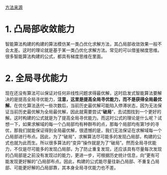 [方法来源](https://www.zhihu.com/question/557649417/answer/2822973179?utm_campaign=shareopn&utm_medium=social&utm_oi=746421226271956992&utm_psn=1608754936560414720&utm_source=wechat_session)
# 1. 凸局部收敛能力
智能算法构建的构建的算法模仿某一类凸优化求解方法，其凸局部收敛效果一般不会太差。这时的理论就是基于某一类凸优化求解方法。常见的可以借鉴梯度思维。很多智能算法构建的公式，都具有梯度思维在里面。
# 2. 全局寻优能力
现在还没有算法可以保证对任何非线性问题求得最优解，这时启发式智能算法要解决的是提高全局寻优能力，**注意，这里是提高全局寻优能力，而不是获得全局最优解**。在优化算法迭代一些次数后，当前历史最优解可能陷入停滞状态，因为无法保证当前历史最优解为全局最优解，因此就需要尝试“**破局**”，去试图找到一个更好的解。这时构建的公式就是为了提高全局寻优能力。而这时公式的理论是什么呢？试想一下，如果求解域的每一个凸局部均有种群布的点，那每个局部均有第1步的寻优，那我们就能保证得到全局最优解，很遗憾的是，我们无法保证在求解域每一个凸局部进行布点。因此，为了“破局”，求解算法尽可能多的发现凸局部，构建的公式也就为此而生。所以很多算法的“变异”操作就是为了“破局”。然而全局寻优能力，不仅是尽可能多的发现凸局部，为了防止重复发现，还应该具有尽量每次发现的凸局部是之前没有发现过的能力，更进一步，可根据历史统计信息，向“更有可能发现更好解的”凸局部布点。因此，构建的公式能尽量往新凸局部、不重复凸局部、可能更好解的凸局部靠，其本身全局寻优能力也不差。